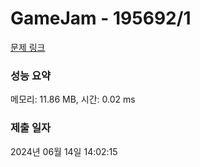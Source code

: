 # GameJam - 195692/1 

[문제 링크](https://level.goorm.io/exam/195692/gamejam/quiz/1) 

### 성능 요약

메모리: 11.86 MB, 시간: 0.02 ms

### 제출 일자

2024년 06월 14일 14:02:15

